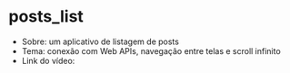 # posts_list

- Sobre: um aplicativo de listagem de posts
- Tema: conexão com Web APIs, navegação entre telas e scroll infinito
- Link do vídeo: 


